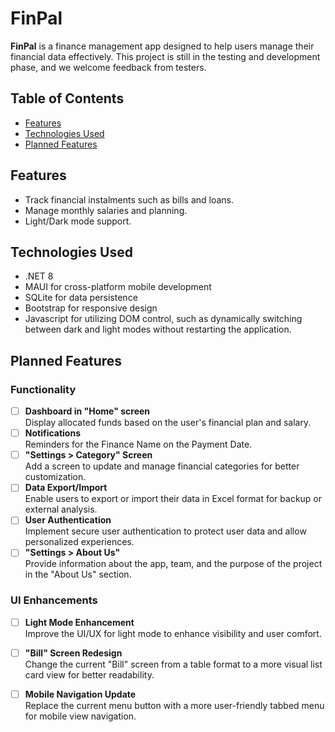 # FinPal

**FinPal** is a finance management app designed to help users manage their financial data effectively. This project is still in the testing and development phase, and we welcome feedback from testers.

## Table of Contents
- [Features](#features)
- [Technologies Used](#technologies-used)
- [Planned Features](#planned-features)

## Features
- Track financial instalments such as bills and loans.
- Manage monthly salaries and planning.
- Light/Dark mode support.


## Technologies Used
- .NET 8
- MAUI for cross-platform mobile development
- SQLite for data persistence
- Bootstrap for responsive design
- Javascript for utilizing DOM control, such as dynamically switching between dark and light modes without restarting the application.

## Planned Features

### Functionality
- [ ] **Dashboard in "Home" screen**  
      Display allocated funds based on the user's financial plan and salary.
- [ ] **Notifications**  
      Reminders for the Finance Name on the Payment Date.
- [ ] **"Settings > Category" Screen**  
      Add a screen to update and manage financial categories for better customization.
- [ ] **Data Export/Import**  
      Enable users to export or import their data in Excel format for backup or external analysis.
- [ ] **User Authentication**  
      Implement secure user authentication to protect user data and allow personalized experiences.
- [ ] **"Settings > About Us"**  
      Provide information about the app, team, and the purpose of the project in the "About Us" section.
      
### UI Enhancements
- [ ] **Light Mode Enhancement**  
      Improve the UI/UX for light mode to enhance visibility and user comfort.
- [ ] **"Bill" Screen Redesign**  
      Change the current "Bill" screen from a table format to a more visual list card view for better readability.
- [ ] **Mobile Navigation Update**  
      Replace the current menu button with a more user-friendly tabbed menu for mobile view navigation.


